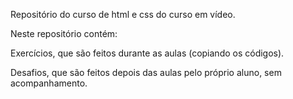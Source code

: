 Repositório do curso de html e css do curso em vídeo.

 Neste repositório contém:
 
 Exercícios, que são feitos durante as aulas (copiando os códigos).
 
 Desafios, que são feitos depois das aulas pelo próprio aluno, sem acompanhamento.
 
